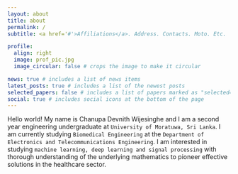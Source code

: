 ```yaml
---
layout: about
title: about
permalink: /
subtitle: <a href='#'>Affiliations</a>. Address. Contacts. Moto. Etc.

profile:
  align: right
  image: prof_pic.jpg
  image_circular: false # crops the image to make it circular

news: true # includes a list of news items
latest_posts: true # includes a list of the newest posts
selected_papers: false # includes a list of papers marked as "selected={true}"
social: true # includes social icons at the bottom of the page
---
```


Hello world! My name is Chanupa Devnith Wijesinghe and I am a second year engineering undergraduate at `University of Moratuwa, Sri Lanka`. I am currently studying `Biomedical Engineering` at the `Department of Electronics and Telecommunications Engineering`. I am interested in studying `machine learning, deep learning and signal processing` with thorough understanding of the underlying mathematics to pioneer effective solutions in the healthcare sector.

